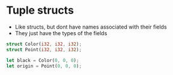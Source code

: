 # Tuple structs

* Like structs, but dont have names associated with their fields
* They just have the types of the fields
```rust
struct Color(i32, i32, i32);
struct Point(i32, i32, i32);

let black = Color(0, 0, 0);
let origin = Point(0, 0, 0);
```

